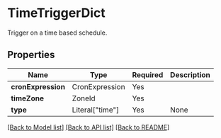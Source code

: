 # TimeTriggerDict

Trigger on a time based schedule.

## Properties
| Name | Type | Required | Description |
| ------------ | ------------- | ------------- | ------------- |
**cronExpression** | CronExpression | Yes |  |
**timeZone** | ZoneId | Yes |  |
**type** | Literal["time"] | Yes | None |


[[Back to Model list]](../../../../README.md#models-v2-link) [[Back to API list]](../../../../README.md#apis-v2-link) [[Back to README]](../../../../README.md)
